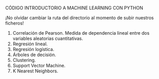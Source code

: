 CÓDIGO INTRODUCTORIO A MACHINE LEARNING CON PYTHON

¡No olvidar cambiar la ruta del directorio al momento de subir nuestros ficheros!

1. Correlación de Pearson. Medida de dependencia lineal entre dos variables aleatorias cuantitativas.
2. Regresión lineal.
3. Regresión logística.
4. Árboles de decisión.
5. Clustering.
6. Support Vector Machine.
7. K Nearest Neighbors.
